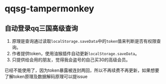 # qqsg-tampermonkey

## 自动登录qq三国高级查询

1. 原理是查询通过读取`localStorage.saveData`中的`token`值来判断是否有权限查询。
2. 作者提供token，使用油猴插件自动更新`localStorage.saveData`。
3. 只提供给会用的朋友，觉得我会盗号的自己买30的高级会员。

已经不能使用了，因为token暴露被连封两回，所以不再续费不再更新，如果想要了解token原理及数据解码原理可以提issue

